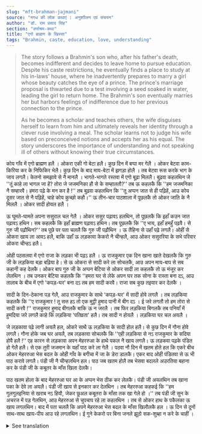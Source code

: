 ```yaml
---
slug: "mft-brahman-jajmani"
source: "मगध की लोक कथाएं : अनुशाीलन एवं संचयन"
author: "डॉ. राम प्रसाद सिंह"
section: "वर्णाश्रम-कथा"
title: "एगो ब्राह्मण के खिस्सा"
tags: "Brahmin, caste, education, love, understanding"
---
```

<blockquote>
The story follows a Brahmin's son who, after his father's death, becomes indifferent and decides to leave home to pursue education. Despite his caste restrictions, he eventually finds a place to study at his in-laws' house, where he inadvertently prepares to marry a girl whose beauty catches the eye of a prince. The prince's marriage proposal is thwarted due to a test involving a seed soaked in water, leading the girl to return home. The Brahmin's son eventually marries her but harbors feelings of indifference due to her previous connection to the prince.

As he becomes a scholar and teaches others, the wife disguises herself to learn from him and ultimately reveals her identity through a clever ruse involving a meal. The scholar learns not to judge his wife based on preconceived notions and accepts her as his equal. The story underscores the importance of understanding and not speaking ill of others without knowing their true circumstances.
</blockquote>

कोय गाँव में एगो ब्राह्मण हलै । ओकरा एकी गो बेटा हलै। कुछ दिन में बप्पा मर गेलै । ओकर बेटवा काम-किरिया कर के निफिकिर भेलै। कुछ दिन के बाद माय-बेटा में झगड़ा होलै । तब बेटवा रूस करके भाग के जाय लगलै। केतनो समझावे से नै मानलै । भागते-भागते रस्तवा में एगो बूढ़ा मिललै। बुढ़वा कहलथिन जे ''तूं काहे ला भागल जा हें? तोरा जे जजमनिका हौ से के सम्हालतौ?'’ तब ऊ कहलकै कि ''हम जजमनिका नै सम्हारवै। हमरा पढ़े के मन कर है !'' तब बुढ़वा कहलथिन कि ''तू अप्पन जात से ही पढ़िहें, आउ कोय दूसर जात से नै पढ़िहें, चाहे कोय कुच्छो कहौ।'’  ऊ तीन-चार पाठशाला में पूछलकै तो ओकर जाति के नै मिललै । ओकर सादी होयल हलै । 

ऊ घूमते-घामते अपना ससुराल चल गेलै । ओकर ससुर पढ़ावऽ हलथिन, तो पूछलकै कि इहाँ कउन जात पढ़ावऽ हथिन। सब कहलकै कि इहाँ ब्राह्मण पढ़ावऽ हथिन। तब पूछलकै कि ''ए भाय,  इहाँ हमहुँ पढ़वै। से गुरु जी पढ़ौथिन?'’ तब पूछे पर पता चललै कि गुरु जी पढ़ौथि‍न । ऊ तैहिना से उहाँ पढ़े लगलै। ओहीं से ओकरा खाय ला आवऽ हलै, बाकि उहाँ ऊ लड़कावा केकरो नै चीन्हलै, आउ ओकर ससुररिया के सभे परिवार ओकरा चीन्हऽ हलै। 

ओही पठसलवा में एगो राजा के लड़का भी पढ़ऽ हलै । ऊ राजकुमार एक दिन खाना खाते देखलकै कि गुरु जी के लड़किया बड़ा बढ़िया हे। से ऊ ओकरा से सादी करे ला सोचलकै, आउ अपन माय-बाप से सब कहानी कह देलकै। ओकर बाप गुरु जी के अप्पन बेटिया से ओकर सादी ला कहलकै तो ऊ मंजूर कर लेलथिन । तब उनकर बेटिया कहलकै कि ''हमरा घर से लेके अपन घर तक सोना के रास्ता बना दऽ, आउ तालाब के बीच में एगो 'कपड़-घर' बना दऽ तब हम सादी करवै। राजा सब कुछ तइयार कर देलकै ।
 
सादी के दिन-ठेकाना पड़ गेलै, आउ राजकुमार के साथे 'कपड़-घर' में सादी होवे लगलै । तब लड़किया कहलकै कि ''ए राजकुमार ! तू सत्त हऽ तो एक मुट्ठी हुमाद पानी में बीग दऽ । ई जरे लगतौ तो हम तोरा से सादी करवै !'' राजकुमार हुमाद बीगलकै बाकि ऊ न जरलै । तब फिर लड़किया बिगलकै तब पनियाँ में हुमदिया जरे लगलै काहे कि लड़किया 'पतिव्रता' हलै। तब सादी न होयलै । लड़किया घर चल अयलै । 

जे लड़कावा पढ़े लागी अयलै हल, ओकरे साथै ऊ लड़किया के सादी होल हलै। से कुछ दिन में गौना होवे लगलै। गौना होके जब घर अयलै, तब लड़कावा सोचलकै कि ''एही लड़किया से नऽ राजकुमार के सदिया होवै हलै !'' एह कारन से लड़कावा अपन मेहररुआ के हाथे पकल नै खाय लगलै। ऊ लड़कवा पढ़के पंडित हो गेलै हलै। से एक तुरी जजमान के यहाँ पाठ करे ला गेलै । पठवा नौ दिन में खतम होते हल कि एकरे बीच ओकर मेहररुआ भेस बदल के ओही गाँव के बगीचा में जा के डेरा डालकै। एकर बाद ओही पंडितवा से ऊ भी पाठ करावे लगलै। पंडी जी नै चीन्हलथिन हल। पाठ जब खतम होलै तब भेसवा बदलले अउरतिया बहाना कर के पंडी जी के कबूतर के माँस खिला देलकै। 

पाठ खतम होला के बाद मेहररुआ घर आ के अप्पन भेस ठीक कर लेलकै। पंडी जी अयलथिन तब खाना पका के देवे ला अयलै। पंडी जी खाय से इनकार कर देलथिन । तब मेहररुआ कहकई कि ''हम गुलगुलइनिया से खराब नऽ हियौ, जेकर छुअल कबूतरा के माँसा तक खा गेले हो ।'' तब पंडी जी सुन के अचरज में पड़ गेलथिन, आउ मेहररुआ से चुपचाप रहे ला कहलथिन । तब से ओकर हाथ के पकैलका ऊ खाय लगलथिन। बाद में पता चललै कि अपने मेहररुआ भेस बदल के माँसा खिलौलकै हल । ऊ दिन से दूनों साथ-साथ खाय-पीय आउ रहे लगलथिन। ई गुने केकरो पर बिना जनले झूठो सक-शुब्हा न करे के चाहीं ।

<details>
<summary>See translation</summary>

In a village, there was a Brahmin who had only one son. After a few days, the father passed away. His son became indifferent after performing the rituals. After some days, there was a fight between the mother and son. In anger, the son decided to leave. No matter how much he was advised, he refused to listen. While escaping, he met an old man on the way. The old man asked, "Why are you running away? Who will take care of your responsibilities?" The son replied, "I am not going to take care of any responsibilities. I want to study!" The old man said, "You will only study among your own caste; you won't be able to study among any other caste, no matter what anyone says." He inquired in three to four schools, but he did not find someone from his caste. He was already married.

While wandering, he ended up at his in-laws' place. His father-in-law was a teacher, so he asked what caste was taught there. Everyone said that only Brahmins taught there. He then asked, "Oh brother, can I study here too? Does the teacher teach?" Upon inquiry, he found out that the teacher indeed taught. Thus, he started studying there. He would go there for meals, but he did not recognize anyone in that place. However, everyone in the family of his in-laws recognized him.

In the same school, there was also a prince studying. One day, the prince saw that the teacher's daughters were very beautiful. So, he thought of marrying one of them and told his parents the whole story. When his father approached the teacher about marrying his daughter, he agreed. Then his daughter said, "Create a golden pathway from my house to yours, and make a 'kapaad-ghar' (a special ceremonial tent) in the middle of the pond, then I will agree to the marriage." The king made all the necessary arrangements.

On the day of the wedding, the ceremony was about to take place in the 'kapaad-ghar' with the prince. The girl then said, "Hey prince! If you are truthful, then soak a handful of 'humad' (a type of seed) in water. If it burns, then I will marry you!" The prince soaked the humad, but it did not burn. Then the girl got angry, and the soaked humad started burning because she was a devoted wife. Thus, the marriage did not take place. The girl returned home.

The boy who had started studying eventually married that girl. A few days later, it was time for the wedding procession. After the wedding, when they returned home, the boy thought, "This girl was supposed to marry the prince!" Because of this reason, he became indifferent and avoided his wife. The boy had studied and become a scholar. He went to a family to teach. The lessons finished after nine days, and during this time, his wife disguised herself and set up camp in the garden of the same village. After that, she too started learning from that scholar. The scholar did not recognize her. When the lessons finished, the disguised woman offered a meal of pigeon meat to the scholar as a ruse.

After the lessons were over, the wife returned home and adjusted her appearance. When the scholar arrived, she prepared a meal for him. The scholar refused to eat. Then the wife said, "I am not inferior to the meal you eat, you who have consumed the meat of my touched pigeon." Upon hearing this, the scholar was astonished and silently told her to stay quiet. From that day onwards, he started eating whatever she offered. Eventually, it was discovered that his own wife had disguised herself and fed him the meat. From that day onward, both of them started eating, drinking, and living together. This story teaches that one should not speak ill of others without knowing the truth.
</details>